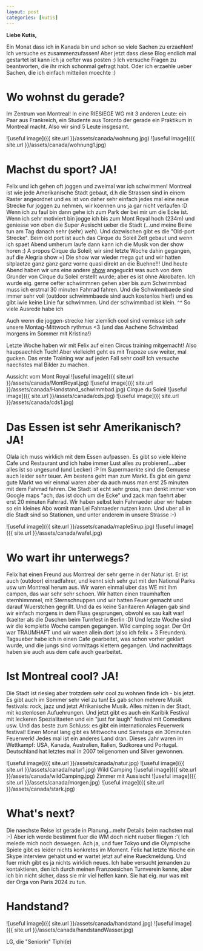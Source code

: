```yaml
---
layout: post
categories: [kutis]
---
```


**Liebe Kutis,**

Ein Monat dass ich in Kanada bin und schon so viele Sachen zu erzaehlen!
Ich versuche es zusammenzufassen! Aber jetzt dass diese Blog endlich mal gestartet ist kann ich ja oefter was posten :)
Ich versuche Fragen zu beantworten, die ihr mich schonmal gefragt habt. Oder ich erzaehle ueber Sachen, die ich einfach mitteilen moechte :)


# Wo wohnst du gerade? 
Im Zentrum von Montreal! In eine RIESIEGE WG mit 3 anderen Leute: ein Paar aus Frankreich, ein Studente aus Toronto der gerade ein Praktikum in Montreal macht. Also wir sind 5 Leute insgesamt.

![useful image]({{ site.url }}/assets/canada/wohnung.jpg)
![useful image]({{ site.url }}/assets/canada/wohnung1.jpg)


# Machst du sport? JA!
Felix und ich gehen oft joggen und zweimal war ich schwimmen!
Montreal ist wie jede Amerikanische Stadt gebaut, d.h die Strassen sind in einem Raster angeordnet und es ist von daher sehr einfach jedes mal eine neue Strecke fur joggen zu nehmen, wir koennen uns ja gar nicht verlaufen :D
Wenn ich zu faul bin dann gehe ich zum Park der bei mir um die Ecke ist.
Wenn ich sehr motiviert bin jogge ich bis zum Mont Royal hoch (234m) und geniesse von oben die Super Ausischt ueber die Stadt (...und meine Beine tun am Tag danach sehr (sehr) weh).
Und dazwischen gibt es die "Old-port Strecke". Beim old port ist auch das Cirque du Soleil Zelt gebaut und wenn ich spaet Abend umherum laufe dann kann ich die Musik von der show horen :)
A propos Cirque du Soleil; wir sind letzte Woche dahin gegangen, auf die Alegria show =) Die show war wieder mega gut und wir hatten sitplaetze ganz ganz ganz vorne quasi direkt an die Buehne!!! 
Und heute Abend haben wir uns eine andere [show](https://py1.co/en/shows/through-the-echoes/) angeguckt was auch von dem Grunder von Cirque du Soleil erstellt wurde; aber es ist ohne Akrobaten.
Ich wurde eig. gerne oefter schwimmnen gehen aber bis zum Schwimmbad muss ich erstmal 30 minuten Fahrrad fahren. Und die Schwimmbaede sind immer sehr voll (outdoor schwimmbaede sind auch kostenlos hier!) und es gibt iwie keine Linie fur schwimmen. Und der schwimmbad ist klein. ^^ So viele Ausrede habe ich 

Auch wenn die joggen-strecke hier ziemlich cool sind vermisse ich sehr unsere Montag-Mittwoch rythmus <3  (und das Aachene Schwimbad morgens im Sommer mit Kristina!)

Letzte Woche haben wir mit Felix auf einen Circus training mitgemacht! Also haupsaechlich Tuch! Aber vielleicht geht es mit Trapeze usw weiter, mal gucken. Das erste Training war auf jeden Fall sehr cool! Ich versuche naechstes mal Bilder zu machen.

Aussicht vom Mont Royal
![useful image]({{ site.url }}/assets/canada/MontRoyal.jpg) 
![useful image]({{ site.url }}/assets/canada/Handstand_schwimmbad.jpg)
Cirque du Soleil
![useful image]({{ site.url }}/assets/canada/cds.jpg)
![useful image]({{ site.url }}/assets/canada/cds1.jpg)


# Das Essen ist sehr Amerikanisch? JA!
Olala ich muss wirklich mit dem Essen  aufpassen. Es gibt so viele kleine Cafe und Restaurant und ich habe immer Lust alles zu probieren!....aber alles ist so ungesund (und Lecker) :P
Im Supermaerkte sind die Gemuese auch leider sehr teuer. Am bestens geht man zum Markt. Es gibt ein gamz gute Markt wo wir einmal waren aber da auch muss man erst 25 minuten mit dem Fahrrad fahren.
Die Stadt ist echt sehr gross, man denkt immer von Google maps "ach, das ist doch um die Ecke" und zack man faehrt aber erst 20 minuten Fahrrad.
Wir haben selbst kein Fahrraeder aber wir haben so ein kleines Abo womit man Lei Fahrraeder nutzen kann. Und uber all in die Stadt sind so Stationen, und unter anderem in unsere Strasse :-)

![useful image]({{ site.url }}/assets/canada/mapleSirup.jpg)
![useful image]({{ site.url }}/assets/canada/wafel.jpg)


# Wo wart ihr unterwegs?
Felix hat einen Freund aus Montreal der sehr gerne in der Natur ist. Er ist auch (outdoor) einradfahrer, und kennt sich sehr gut mit den National Parks usw um Montreal herum aus.
Wir waren einmal uber das WE mit ihm campen, das war sehr sehr schoen. Wir hatten einen traumhaften sternhimmmel, mit Sternschnuppen und wir hatten Feuer gemacht und darauf Wuerstchen gegrillt. Und da es keine Sanitaeren Anlagen gab sind wir einfach morgens in dem Fluss gesprungen, obwohl es sau kalt war! (kaelter als die Duschen beim Turnfest in Berlin :D)
Und letzte Woche sind wir die komplette Woche campen gegangen. Wild camping sogar. Der Ort war TRAUMHAFT und wir waren allein dort (also ich felix + 3 Freunden). Tagsueber habe ich in einen Cafe gearbeitet, was schon vorher geklart wurde, und die jungs sind vormittags klettern gegangen. Und nachmittags haben sie auch aus dem cafe auch gearbeitet.

# Ist Montreal cool? JA!
Die Stadt ist riesieg aber trotzdem sehr cool zu wohnen finde ich - bis jetzt.
Es gibt auch im Sommer sehr viel zu tun! Es gab schon mehrere Musik festivals: rock, jazz und jetzt Afrikanische Musik. Alles mitten in der Stadt, mit kostenlosen Aufuehrungen. Und jetzt gibt es  auch ein Karibik Festival mit leckeren Spezialitaeten und ein "just for laugh" festival mit Comedians usw.
Und das beste zum Schluss: es gibt ein internationales Feuerwerk festival! Einen Monat lang gibt es Mittwochs und Samstags ein 30minuten Feuerwerk! Jedes mal ist ein anderes Land dran. Dieses Jahr waren im Wettkampf: USA, Kanada, Australien, Italien, Sudkorea und Portugal. Deutschland hat letztes mal in 2007 teilgenomen und Silver gewonnen.


![useful image]({{ site.url }}/assets/canada/natur.jpg)
![useful image]({{ site.url }}/assets/canada/natur1.jpg)
Wild Camping
![useful image]({{ site.url }}/assets/canada/wildCamping.jpg)
Zimmer mit Aussischt
![useful image]({{ site.url }}/assets/canada/morgen.jpg)
![useful image]({{ site.url }}/assets/canada/stark.jpg)


# What's next?
Die naechste Reise ist gerade in Planung...mehr Details beim nachsten mal :-)
Aber ich werde bestimmt fuer die WM doch nicht rueber fliegen :'(  Ich melede mich noch deswegen.
Ach ja, und fuer Tokyo und die Olympische Spiele gibt es leider nichts konkretes im Moment. Felix hat letzte Woche ein Skype interview gehabt und er wartet jetzt auf eine Rueckmeldung. Und fuer mich gibt es ja nichts wirklich neues. Ich habe versucht jemanden zu kontaktieren, den ich durch meinen Franzoesichen Turnverein kenne, aber ich bin nicht sicher, dass sie mir viel helfen kann. Sie hat eig. nur was mit der Orga von Paris 2024 zu tun. 


# Handstand?
![useful image]({{ site.url }}/assets/canada/handstand.jpg)
![useful image]({{ site.url }}/assets/canada/handstandWasser.jpg)

LG, die "Seniorin" Tiphi(e)


